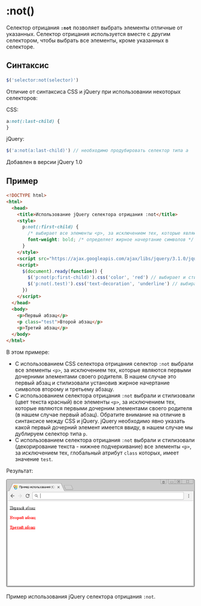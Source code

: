 # :not()

Селектор отрицания **`:not`** позволяет выбрать элементы отличные от указанных. Селектор отрицания используется вместе с другим селектором, чтобы выбрать все элементы, кроме указанных в селекторе.

## Синтаксис

```js
$('selector:not(selector)')
```

Отличие от синтаксиса CSS и jQuery при использовании некоторых селекторов:

CSS:

```css
a:not(:last-child) {
}
```

jQuery:

```js
$('a:not(a:last-child)') // необходимо продубировать селектор типа a
```

Добавлен в версии jQuery 1.0

## Пример

```html
<!DOCTYPE html>
<html>
  <head>
    <title>Использование jQuery селектора отрицания :not</title>
    <style>
      p:not(:first-child) {
        /* выбирает все элементы <p>, за исключением тех, которые являются первым дочерним элементом своего родителя */
        font-weight: bold; /* определяет жирное начертание символов */
      }
    </style>
    <script src="https://ajax.googleapis.com/ajax/libs/jquery/3.1.0/jquery.min.js"></script>
    <script>
      $(document).ready(function() {
        $('p:not(p:first-child)').css('color', 'red') // выбирает и стилизует все элементы <p>, за исключением тех, которые являются первым дочерним элементом своего родителя
        $('p:not(.test)').css('text-decoration', 'underline') // выбирает и стилизует все элементы <p>, за исключением тех, которые имеют класс test
      })
    </script>
  </head>
  <body>
    <p>Первый абзац</p>
    <p class="test">Второй абзац</p>
    <p>Третий абзац</p>
  </body>
</html>
```

В этом примере:

- С использованием CSS селектора отрицания селектор `:not` выбрали все элементы `<p>`, за исключением тех, которые являются первыми дочерними элементами своего родителя. В нашем случае это первый абзац и стилизовали установив жирное начертание символов второму и третьему абзацу.
- С использованием селектора отрицания `:not` выбрали и стилизовали (цвет текста красный) все элементы `<p>`, за исключением тех, которые являются первыми дочерним элементами своего родителя (в нашем случае первый абзац). Обратите внимание на отличие в синтаксисе между CSS и jQuery. jQuery необходимо явно указать какой первый дочерний элемент имеется ввиду, в нашем случае мы дублируем селектор типа `p`.
- С использованием селектора отрицания `:not` выбрали и стилизовали (декорирование текста - нижнее подчеркивание) все элементы `<p>`, за исключением тех, глобальный атрибут `class` которых, имеет значение `test`.

Результат:

![Пример использования jQuery селектора отрицания :not](973.png)

Пример использования jQuery селектора отрицания `:not`.
